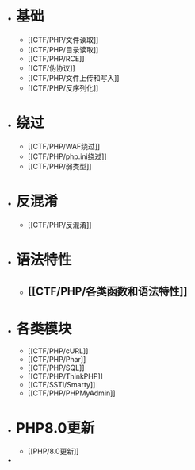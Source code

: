 - # 基础
	- [[CTF/PHP/文件读取]]
	- [[CTF/PHP/目录读取]]
	- [[CTF/PHP/RCE]]
	- [[CTF/伪协议]]
	- [[CTF/PHP/文件上传和写入]]
	- [[CTF/PHP/反序列化]]
- # 绕过
	- [[CTF/PHP/WAF绕过]]
	- [[CTF/PHP/php.ini绕过]]
	- [[CTF/PHP/弱类型]]
- # 反混淆
	- [[CTF/PHP/反混淆]]
- # 语法特性
	- [[CTF/PHP/各类函数和语法特性]]
		-
- # 各类模块
	- [[CTF/PHP/cURL]]
	- [[CTF/PHP/Phar]]
	- [[CTF/PHP/SQL]]
	- [[CTF/PHP/ThinkPHP]]
	- [[CTF/SSTI/Smarty]]
	- [[CTF/PHP/PHPMyAdmin]]
- # PHP8.0更新
	- [[PHP/8.0更新]]
-